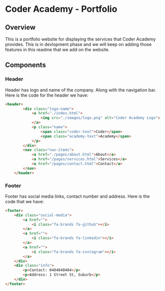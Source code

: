 # Coder Academy - Portfolio

## Overview

This is a portfolio website for displaying the services that Coder Academy provides. This is in devlopment phase and we will keep on adding those features in this readme that we add on the website. 

## Components

### Header
Header has logo and name of the company. Along with the navigation bar. Here is the code for the header we have:
``` html
<header>
        <div class="logo-name">
            <a href="./index.html">
                <img src="./images/logo.png" alt="Coder Academy Logo">
            </a>
            <p class="name">
                <span class="coder-text">Coder</span>
                <span class="academy-text">Academy</span>
            </p>
        </div>
        <nav class="nav-items">
            <a href="./pages/about.html">About</a>
            <a href="/pages/services.html">Services</a>
            <a href="/pages/contact.html">Contact</a>
        </nav>
    </header>
```
### Footer
Footer has social media links, contact number and address. Here is the code that we have:
```html
<footer>
    <div class="social-media">
        <a href="">
            <i class="fa-brands fa-github"></i>
        </a>
        <a href="">
            <i class="fa-brands fa-linkedin"></i>
        </a>
        <a href="">
            <i class="fa-brands fa-instagram"></i>
        </a>
    </div>
    <div class="info">
        <p>Contact: 0404040404</p>
        <p>Address: 1 Street St, Suburb</p>
    </div>
</footer>
```